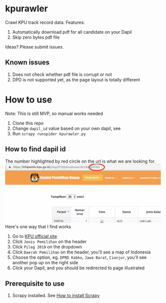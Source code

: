# kpurawler
Crawl KPU track record data.
Features:
1. Automatically download pdf for all candidate on your Dapil
2. Skip zero bytes pdf file

Ideas? Please submit issues.

## Known issues
1. Does not check whether pdf file is corrupt or not
2. DPD is not supported yet, as the page layout is totally different

# How to use
Note: This is still MVP, so manual works needed
1. Clone this repo
2. Change `dapil_id` value based on your own dapil, see 
3. Run `scrapy runspider kpurawler.py`

## How to find dapil id
The number highlighted by red circle on the url is what we are looking for.
![alt text](https://github.com/rendybjunior/kpurawler/blob/master/dapil_id.jpg?raw=true)
Here's one way that I find works
1. Go to [KPU official site](https://infopemilu.kpu.go.id/)
2. Click `Jenis Pemilihan` on the header
3. Click `Pileg 2019` on the dropdown
4. Click `Daerah Pemilihan` on the header, you'll see a map of Indonesia
5. Choose the option, eg. `DPRD Kabko`, `Jawa Barat`, `Cianjur`, you'll see another pop up on the right side
6. Click your Dapil, and you should be redirected to page illustrated

## Prerequisite to use
1. Scrapy installed. See [How to install Scrapy](http://doc.scrapy.org/en/latest/intro/install.html)
